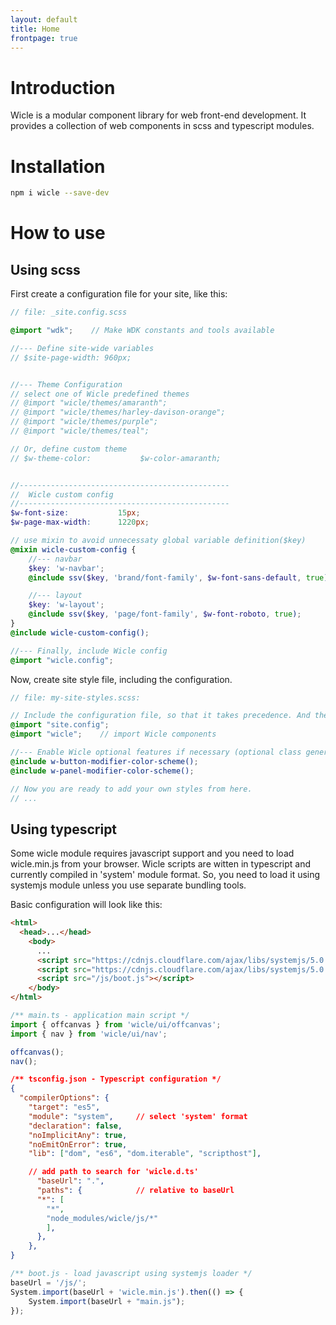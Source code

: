 ```yaml
---
layout: default
title: Home
frontpage: true
---
```


# Introduction
Wicle is a modular component library for web front-end development. It provides a collection of web components in scss and typescript modules.

# Installation
```sh
npm i wicle --save-dev
```

# How to use

## Using scss
First create a configuration file for your site, like this:

```scss
// file: _site.config.scss

@import "wdk";    // Make WDK constants and tools available

//--- Define site-wide variables
// $site-page-width: 960px;


//--- Theme Configuration
// select one of Wicle predefined themes
// @import "wicle/themes/amaranth";
// @import "wicle/themes/harley-davison-orange";
// @import "wicle/themes/purple";
// @import "wicle/themes/teal";

// Or, define custom theme
// $w-theme-color:           $w-color-amaranth;


//-----------------------------------------------
//  Wicle custom config
//-----------------------------------------------
$w-font-size:           15px;
$w-page-max-width:      1220px;

// use mixin to avoid unnecessaty global variable definition($key)
@mixin wicle-custom-config {
    //--- navbar
    $key: 'w-navbar';
    @include ssv($key, 'brand/font-family', $w-font-sans-default, true);

    //--- layout
    $key: 'w-layout';
    @include ssv($key, 'page/font-family', $w-font-roboto, true);
}
@include wicle-custom-config();

//--- Finally, include Wicle config
@import "wicle.config";
```

Now, create site style file, including the configuration.

```scss
// file: my-site-styles.scss:

// Include the configuration file, so that it takes precedence. And then, include Wicle.
@import "site.config";
@import "wicle";    // import Wicle components

//--- Enable Wicle optional features if necessary (optional class generation)
@include w-button-modifier-color-scheme();
@include w-panel-modifier-color-scheme();

// Now you are ready to add your own styles from here.
// ...

```

## Using typescript
Some wicle module requires javascript support and you need to load wicle.min.js from your browser.
Wicle scripts are witten in typescript and currently compiled in 'system' module format.
So, you need to load it using systemjs module unless you use separate bundling tools.

Basic configuration will look like this:
```html
<html>
  <head>...</head>
    <body>
      ...
      <script src="https://cdnjs.cloudflare.com/ajax/libs/systemjs/5.0.0/system.min.js" integrity="sha256-uXkS+U7CJO4fEqwnS4RCDBZMl49PgoKj/+CuV+ZT9TU=" crossorigin="anonymous"></script>
      <script src="https://cdnjs.cloudflare.com/ajax/libs/systemjs/5.0.0/extras/named-register.min.js" integrity="sha256-Vuh3TczExPMAVhPsR3+vaqgN90hBtLgOUSU8m4gL0GQ=" crossorigin="anonymous"></script>
      <script src="/js/boot.js"></script>
    </body>
</html>
```

```js
/** main.ts - application main script */
import { offcanvas } from 'wicle/ui/offcanvas';
import { nav } from 'wicle/ui/nav';

offcanvas();
nav();
```

```json
/** tsconfig.json - Typescript configuration */
{
  "compilerOptions": {
    "target": "es5",
    "module": "system",     // select 'system' format
    "declaration": false,
    "noImplicitAny": true,
    "noEmitOnError": true,
    "lib": ["dom", "es6", "dom.iterable", "scripthost"],

    // add path to search for 'wicle.d.ts'
      "baseUrl": ".",
      "paths": {            // relative to baseUrl
      "*": [
        "*",
        "node_modules/wicle/js/*"
        ],
      },
    },
}
```

```js
/** boot.js - load javascript using systemjs loader */
baseUrl = '/js/';
System.import(baseUrl + 'wicle.min.js').then(() => {
    System.import(baseUrl + "main.js");
});
```
